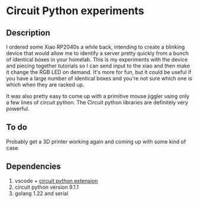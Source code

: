 # Circuit Python experiments

## Description

I ordered some Xiao RP2040s a while back, intending to create a blinking device that would allow me to identify a server pretty quickly from a bunch of identical boxes in your homelab. This is my experiments with the device and piecing together tutorials so I can send input to the xiao and then make it change the RGB LED on demand. It's more for fun, but it could be useful if you have a large number of identical boxes and you're not sure which one is which when they are racked up.

It was also pretty easy to come up with a primitive mouse jiggler using only a few lines of circuit python. The Circuit python libraries are definitely very powerful.

## To do

Probably get a 3D printer working again and coming up with some kind of case.

## Dependencies

1. vscode + [circuit python extension](https://marketplace.visualstudio.com/items?itemName=joedevivo.vscode-circuitpython)
2. circuit python version 9.1.1
3. golang 1.22 and serial 